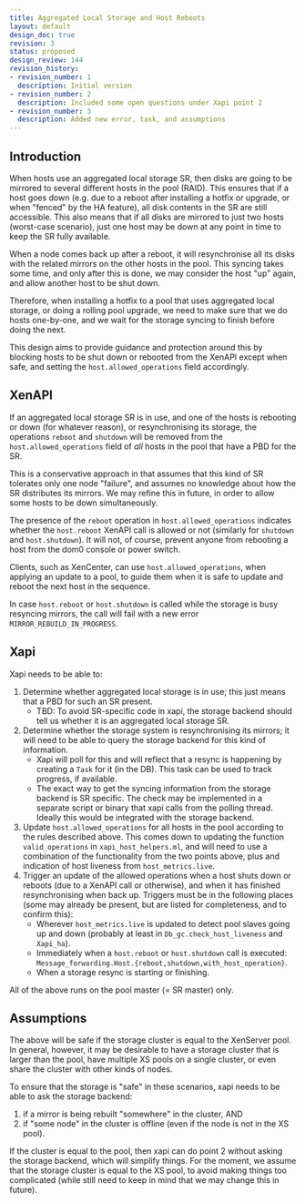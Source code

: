 ```yaml
---
title: Aggregated Local Storage and Host Reboots
layout: default
design_doc: true
revision: 3
status: proposed
design_review: 144
revision_history:
- revision_number: 1
  description: Initial version
- revision_number: 2
  description: Included some open questions under Xapi point 2
- revision_number: 3
  description: Added new error, task, and assumptions
---
```


## Introduction

When hosts use an aggregated local storage SR, then disks are going to be mirrored to several different hosts in the pool (RAID). This ensures that if a host goes down (e.g. due to a reboot after installing a hotfix or upgrade, or when "fenced" by the HA feature), all disk contents in the SR are still accessible. This also means that if all disks are mirrored to just two hosts (worst-case scenario), just one host may be down at any point in time to keep the SR fully available.

When a node comes back up after a reboot, it will resynchronise all its disks with the related mirrors on the other hosts in the pool. This syncing takes some time, and only after this is done, we may consider the host "up" again, and allow another host to be shut down.

Therefore, when installing a hotfix to a pool that uses aggregated local storage, or doing a rolling pool upgrade, we need to make sure that we do hosts one-by-one, and we wait for the storage syncing to finish before doing the next.

This design aims to provide guidance and protection around this by blocking hosts to be shut down or rebooted from the XenAPI except when safe, and setting the `host.allowed_operations` field accordingly.


## XenAPI

If an aggregated local storage SR is in use, and one of the hosts is rebooting or down (for whatever reason), or resynchronising its storage, the operations `reboot` and `shutdown` will be removed from the `host.allowed_operations` field of _all_ hosts in the pool that have a PBD for the SR.

This is a conservative approach in that assumes that this kind of SR tolerates only one node "failure", and assumes no knowledge about how the SR distributes its mirrors. We may refine this in future, in order to allow some hosts to be down simultaneously.

The presence of the `reboot` operation in `host.allowed_operations` indicates whether the `host.reboot` XenAPI call is allowed or not (similarly for `shutdown` and `host.shutdown`). It will not, of course, prevent anyone from rebooting a host from the dom0 console or power switch.

Clients, such as XenCenter, can use `host.allowed_operations`, when applying an update to a pool, to guide them when it is safe to update and reboot the next host in the sequence.

In case `host.reboot` or `host.shutdown` is called while the storage is busy resyncing mirrors, the call will fail with a new error `MIRROR_REBUILD_IN_PROGRESS`.

## Xapi

Xapi needs to be able to:

1. Determine whether aggregated local storage is in use; this just means that a PBD for such an SR present.
	* TBD: To avoid SR-specific code in xapi, the storage backend should tell us whether it is an aggregated local storage SR.
2. Determine whether the storage system is resynchronising its mirrors; it will need to be able to query the storage backend for this kind of information.
	* Xapi will poll for this and will reflect that a resync is happening by creating a `Task` for it (in the DB). This task can be used to track progress, if available.
	* The exact way to get the syncing information from the storage backend is SR specific. The check may be implemented in a separate script or binary that xapi calls from the polling thread. Ideally this would be integrated with the storage backend.
3. Update `host.allowed_operations` for all hosts in the pool according to the rules described above. This comes down to updating the function `valid_operations` in `xapi_host_helpers.ml`, and will need to use a combination of the functionality from the two points above, plus and indication of host liveness from `host_metrics.live`.
4. Trigger an update of the allowed operations when a host shuts down or reboots (due to a XenAPI call or otherwise), and when it has finished resynchronising when back up. Triggers must be in the following places (some may already be present, but are listed for completeness, and to confirm this):
	* Wherever `host_metrics.live` is updated to detect pool slaves going up and down (probably at least in `Db_gc.check_host_liveness` and `Xapi_ha`).
	* Immediately when a `host.reboot` or `host.shutdown` call is executed: `Message_forwarding.Host.{reboot,shutdown,with_host_operation}`.
	* When a storage resync is starting or finishing.

All of the above runs on the pool master (= SR master) only.

## Assumptions

The above will be safe if the storage cluster is equal to the XenServer pool. In general, however, it may be desirable to have a storage cluster that is larger than the pool, have multiple XS pools on a single cluster, or even share the cluster with other kinds of nodes.

To ensure that the storage is "safe" in these scenarios, xapi needs to be able to ask the storage backend:
1. if a mirror is being rebuilt "somewhere" in the cluster, AND
2. if "some node" in the cluster is offline (even if the node is not in the XS pool).

If the cluster is equal to the pool, then xapi can do point 2 without asking the storage backend, which will simplify things. For the moment, we assume that the storage cluster is equal to the XS pool, to avoid making things too complicated (while still need to keep in mind that we may change this in future).

